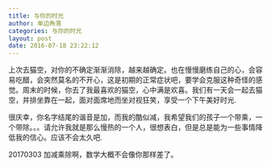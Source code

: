 ```yaml
---
title: 与你的时光
author: 单边角落
categories: 与你的时光
layout: post
date: 2016-07-18 23:22:12
---
```

上次去猫空，对你的不确定渐渐消除，越来越确定。也在慢慢磨练自己的心，会容易吃醋，会突然莫名的不开心，这是初期的正常症状吧，要学会克服这种奇怪的感觉。周末的时候，你去了我最喜欢的猫空，心中满是欢喜。我们有一天会一起去猫空，并排坐靠在一起，面对面席地而坐对视狂笑，享受一个下午美好时光.

很庆幸，你名字结尾的谐音是加，而我的酷似减，我希望我们的孩子一个带乘，一个带除。。。请允许我就是那么慢热的一个人，很想表白，但是总是能为一些事情降低我的信心。应该不会太久吧.


20170303
加减乘除啊，数学大概不会像你那样差了。
